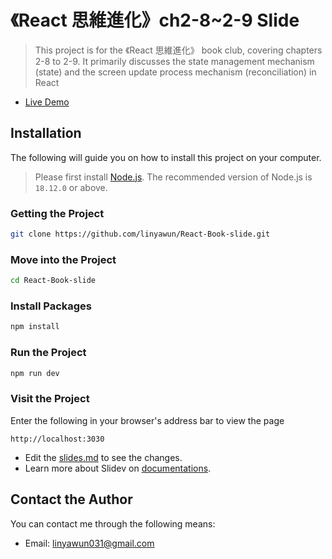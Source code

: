# 《React 思維進化》ch2-8~2-9 Slide
> This project is for the 《React 思維進化》 book club, covering chapters 2-8 to 2-9. It primarily discusses the state management mechanism (state) and the screen update process mechanism (reconciliation) in React

- [Live Demo](https://react-book-slide.vercel.app/1)

## Installation
The following will guide you on how to install this project on your computer.
> Please first install [Node.js](https://nodejs.org/zh-tw/download). The recommended version of Node.js is `18.12.0` or above.
### Getting the Project
```bash
git clone https://github.com/linyawun/React-Book-slide.git
```
### Move into the Project
```bash
cd React-Book-slide
```
### Install Packages
```bash
npm install
```
### Run the Project
```bash
npm run dev
```
### Visit the Project
Enter the following in your browser's address bar to view the page
```
http://localhost:3030
```

- Edit the [slides.md](./slides.md) to see the changes.
- Learn more about Slidev on [documentations](https://sli.dev/).

## Contact the Author
You can contact me through the following means:
- Email: linyawun031@gmail.com
